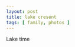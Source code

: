 ```yaml
---
layout: post
title: lake cresent
tags: [ family, photos ]
---
```

Lake time
<script src="https://cdn.jsdelivr.net/npm/publicalbum@latest/embed-ui.min.js" async></script>
<div class="pa-gallery-player-widget" style="width:100%; height:480px; display:none;"
  data-link="https://photos.app.goo.gl/coD2PdmF1FeSq4H19"
  data-title="Lake Crescent"
  data-description="9 new items added to shared album">
  <object data="https://lh3.googleusercontent.com/pw/AIL4fc9H0kr9ff3QTYL9V67ho-78lPPTl-3ctiuZdAaNwrpgZzdc7eajn28zDWjMI2TYwsvzOz1SMhcEOI1l_UO2yoOB7tM1IP6fxJpHeM5BfZYikSS3gmvk=w1920-h1080"></object>
  <object data="https://lh3.googleusercontent.com/pw/AIL4fc-pbbdbbRDOuJP6BGkgPktER6-q9goV4IYE-PgZp9ph2-uKq0z5CJeWMsStQyWtAMhGZYJIqhDciQiQ0jGG4NgdJdt-iV64ik524ykL7NI8wfGY_fC-=w1920-h1080"></object>
  <object data="https://lh3.googleusercontent.com/pw/AIL4fc_UCGroZQZ7TqfO7McRIELn0i3iFIoMt8DHuBQlbHDWiYwjXSSNwyGphWYCOSKUvDkj9XXkbuTr2snMQNCXuBFmd6DWHxKWuWUDqAdHJoin3NCtFJZw=w1920-h1080"></object>
  <object data="https://lh3.googleusercontent.com/pw/AIL4fc9lYwYpqKQRg9_3ROEraApUsehgjkWYcJwGCAL2il0bZxLqfgZC77ONB4DNmuyqej6vy4o9vVNamhRMEmqNuxl3ZIk1v9yOkEGhVriq75_gXDP3frxG=w1920-h1080"></object>
  <object data="https://lh3.googleusercontent.com/pw/AIL4fc9nojY7aW1rpTI1AgSOw63cDlSxiMZhRm_ynbWpyp8Lpe9HrY8eDlLVjWmZRbagsrcLtZDU1hohbN8qAcsRntEibBanOBrAufL9L6yDWVW4LzxKqEcF=w1920-h1080"></object>
  <object data="https://lh3.googleusercontent.com/pw/AIL4fc8VxgMIj2EuKg_hSb57laEtU4DN9vEzGFEYojfb8nahGhV8fEWeMEft9l0BctetA6CDUB1Jg6J8fmkMovPNw1NA8H9d1jYHyzhIDamDM2M_RIyShk7Y=w1920-h1080"></object>
  <object data="https://lh3.googleusercontent.com/pw/AIL4fc8whoDby6gDsg9rF3h6xaEPKcAxQOXq2eV3m-K2fXQGxgemOxFgVZ1xYUf7jBM6te1pIciVk2S4RckhXk-80dCZrTCTO40tjoojpt9ST_uhjHxQK6oO=w1920-h1080"></object>
  <object data="https://lh3.googleusercontent.com/pw/AIL4fc-RUCwaMcl3AW_NTJz70x5NL1Yex5Pr2ofEdEuWG8I-Z-yoqatGxWlb2jnfyAqE4hFXN4_Z8MtgFdzzA_2IN3kWqD5MQKH3tDx-AN5obkf4HUJOR3Jb=w1920-h1080"></object>
  <object data="https://lh3.googleusercontent.com/pw/AIL4fc86wpqOLBz4iIZYYdpQO0E17FycM7YGKnzQKUkk14ZG9JO0uLEIri2CaMyXRC5dXfYQ5GTOm7Xw2mdi9JFk1oAqfQBoOMcO8FhHXubYbEgkbXxV7FIx=w1920-h1080"></object>
</div>
